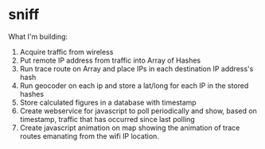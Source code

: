 sniff
=====

What I'm building:

1. Acquire traffic from wireless
2. Put remote IP address from traffic into Array of Hashes
3. Run trace route on Array and place IPs in each destination IP address's hash
4. Run geocoder on each ip and store a lat/long for each IP in the stored hashes
5. Store calculated figures in a database with timestamp
6. Create webservice for javascript to poll periodically and show, based on timestamp, traffic that has occurred since last polling
7. Create javascript animation on map showing the animation of trace routes emanating from the wifi IP location.


